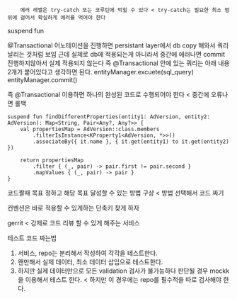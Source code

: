        에러 레밸은 try-catch 또는 코루틴에 먹힐 수 있다 < try-catch는 필요한 최소 범위에 걸어서 확실하게 에러를 먹어야 한다

suspend fun  


@Transactional 어노테이션을 진행하면 persistant layer에서 db copy 해와서 쿼리 날리는 것처럼 보임
근데 실제로 db에 적용되는게 아니라서 중간에 에러나면 commit 진행하지않아서 실제 적용되지 않는다
즉 @Transactional 안에 있는 쿼리는 아래 내용 2개가 붙어있다고 생각하면 된다.
        entityManager.excuete(sql_query)
        entityManager.commit()


즉 @Transactional 이용하면 하나의 완성된 코드로 수행되어야 한다 < 중간에 오류나면 롤백




    suspend fun findDifferentProperties(entity1: AdVersion, entity2: AdVersion): Map<String, Pair<Any?, Any?>> {
        val propertiesMap = AdVersion::class.members
            .filterIsInstance<KProperty1<AdVersion, *>>()
            .associateBy({ it.name }, { it.get(entity1) to it.get(entity2) })

        return propertiesMap
            .filter { (_, pair) -> pair.first != pair.second }
            .mapValues { (_, pair) -> pair }
    }

코드짤때 목표 정하고 해당 목표 달성할 수 있는 방법 구상 < 방법 선택해서 코드 짜기


컨벤션은 바로 적용할 수 있게하는 단축키 찾게 하자


gerrit < 강제로 코드 리뷰 할 수 있게 해주는 서비스


테스트 코드 짜는법
1. 서비스, repo는 분리해서 작성하여 각각을 테스트한다.
2. 왠만해서 실제 데이터, 최소 데이터 삽입으로 테스트한다.
3. 하지만 실제 데이터만으로 모든 validation 검사가 불가능하다 판단될 경우 mockk을 이용해서 테스트 한다. < 하지만 이 경우에는 repo를 필수적을 따로 검사해야 한다.
